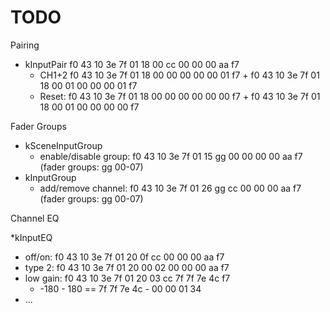 # TODO

Pairing

* kInputPair f0 43 10 3e 7f 01 18 00 cc 00 00 00 aa f7
  * CH1+2 f0 43 10 3e 7f 01 18 00 00 00 00 00 01 f7 + f0 43 10 3e 7f 01 18 00 01 00 00 00 01 f7
  * Reset:  f0 43 10 3e 7f 01 18 00 00 00 00 00 00 f7 + f0 43 10 3e 7f 01 18 00 01 00 00 00 00 f7

Fader Groups

* kSceneInputGroup
  * enable/disable group: f0 43 10 3e 7f 01 15 gg 00 00 00 00 aa f7 (fader groups: gg 00-07)
* kInputGroup
  * add/remove channel: f0 43 10 3e 7f 01 26 gg cc 00 00 00 aa f7  (fader groups: gg 00-07)

Channel EQ

*kInputEQ
  * off/on: f0 43 10 3e 7f 01 20 0f cc 00 00 00 aa f7
  * type 2: f0 43 10 3e 7f 01 20 00 02 00 00 00 aa f7
  * low gain: f0 43 10 3e 7f 01 20 03 cc 7f 7f 7e 4c f7
    * -180 - 180 == 7f 7f 7e 4c - 00 00 01 34
  * ...